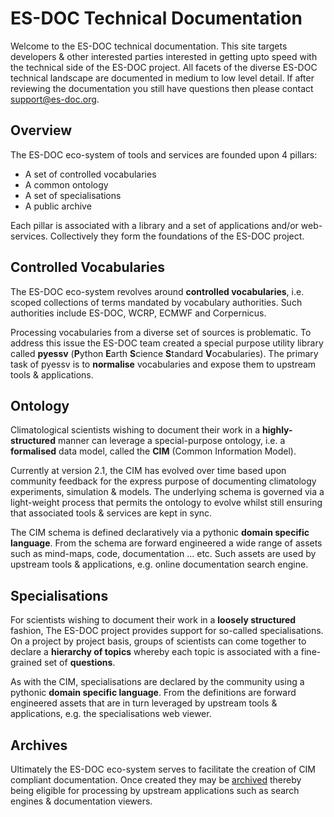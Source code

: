 # ES-DOC Technical Documentation

Welcome to the ES-DOC technical documentation.  This site targets developers & other interested parties interested in getting upto speed with the technical side of the ES-DOC project.  All facets of the diverse ES-DOC technical landscape are documented in medium to low level detail.  If after reviewing the documentation you still have questions then please contact <support@es-doc.org>.  

## Overview

The ES-DOC eco-system of tools and services are founded upon 4 pillars:  

- A set of controlled vocabularies
- A common ontology
- A set of specialisations
- A public archive

Each pillar is associated with a library and a set of applications and/or web-services.  Collectively they form the foundations of the ES-DOC project.

## Controlled Vocabularies

The ES-DOC eco-system revolves around **controlled vocabularies**, i.e. scoped collections of terms mandated by vocabulary authorities.  Such authorities include ES-DOC, WCRP, ECMWF and Corpernicus.  

Processing vocabularies from a diverse set of sources is problematic.  To address this issue the ES-DOC team created a special purpose utility library called **pyessv** (**P**ython **E**arth **S**cience **S**tandard **V**ocabularies).  The primary task of pyessv is to **normalise** vocabularies and expose them to upstream tools & applications.  

## Ontology

Climatological scientists wishing to document their work in a **highly-structured** manner can leverage a special-purpose ontology, i.e. a **formalised** data model, called the **CIM** (Common Information Model).  

Currently at version 2.1, the CIM has evolved over time based upon community feedback for the express purpose of documenting climatology experiments, simulation & models.   The underlying schema is governed via a light-weight process that permits the ontology to evolve whilst still ensuring that associated tools & services are kept in sync.

The CIM schema is defined declaratively via a pythonic **domain specific language**.  From the schema are forward engineered a wide range of assets such as mind-maps, code, documentation ... etc.  Such assets are used by upstream tools & applications, e.g. online documentation search engine.

## Specialisations

For scientists wishing to document their work in a **loosely structured** fashion, The ES-DOC project provides support for so-called specialisations.  On a project by project basis, groups of scientists can come together to declare a **hierarchy of topics** whereby each topic is associated with a fine-grained set of **questions**.  

As with the CIM, specialisations are declared by the community using a pythonic **domain specific language**.  From the definitions are forward engineered assets that are in turn leveraged by upstream tools & applications, e.g. the specialisations web viewer.

## Archives

Ultimately the ES-DOC eco-system serves to facilitate the creation of CIM compliant documentation.  Once created they may be [archived](https://github.com/ES-DOC/esdoc-archive) thereby being eligible for processing by upstream applications such as search engines & documentation viewers.
